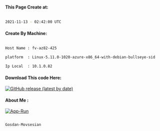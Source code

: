 
   
#### This Page Create at:

```bash

2021-11-13 - 02:42:00 UTC

```

#### Create By Machine:

```bash

Host Name : fv-az82-425

platform  : Linux-5.11.0-1020-azure-x86_64-with-debian-bullseye-sid

Ip Local  : 10.1.0.82

```
#### Download This code Here:

[![GitHub release (latest by date)](https://img.shields.io/github/v/release/Gosdan-Movsesian/Gosdan?style=for-the-badge&label=Download)](https://github.com/Gosdan-Movsesian/Gosdan/releases) 

</p> 

#### About Me :

[![App-Run](https://github.com/Gosdan-Movsesian/Gosdan/actions/workflows/App-Run.yml/badge.svg)](https://github.com/Gosdan-Movsesian/Gosdan/actions/workflows/App-Run.yml)

```bash

Gosdan-Movsesian

```

